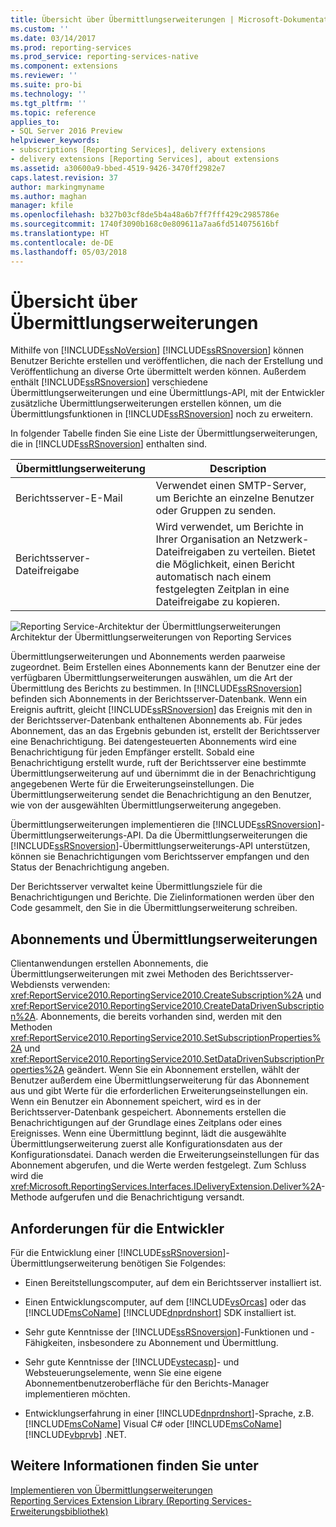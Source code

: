 ```yaml
---
title: Übersicht über Übermittlungserweiterungen | Microsoft-Dokumentation
ms.custom: ''
ms.date: 03/14/2017
ms.prod: reporting-services
ms.prod_service: reporting-services-native
ms.component: extensions
ms.reviewer: ''
ms.suite: pro-bi
ms.technology: ''
ms.tgt_pltfrm: ''
ms.topic: reference
applies_to:
- SQL Server 2016 Preview
helpviewer_keywords:
- subscriptions [Reporting Services], delivery extensions
- delivery extensions [Reporting Services], about extensions
ms.assetid: a30600a9-bbed-4519-9426-3470ff2982e7
caps.latest.revision: 37
author: markingmyname
ms.author: maghan
manager: kfile
ms.openlocfilehash: b327b03cf8de5b4a48a6b7ff7fff429c2985786e
ms.sourcegitcommit: 1740f3090b168c0e809611a7aa6fd514075616bf
ms.translationtype: HT
ms.contentlocale: de-DE
ms.lasthandoff: 05/03/2018
---
```

# <a name="delivery-extensions-overview"></a>Übersicht über Übermittlungserweiterungen
  Mithilfe von [!INCLUDE[ssNoVersion](../../../includes/ssnoversion-md.md)] [!INCLUDE[ssRSnoversion](../../../includes/ssrsnoversion-md.md)] können Benutzer Berichte erstellen und veröffentlichen, die nach der Erstellung und Veröffentlichung an diverse Orte übermittelt werden können. Außerdem enthält [!INCLUDE[ssRSnoversion](../../../includes/ssrsnoversion-md.md)] verschiedene Übermittlungserweiterungen und eine Übermittlungs-API, mit der Entwickler zusätzliche Übermittlungserweiterungen erstellen können, um die Übermittlungsfunktionen in [!INCLUDE[ssRSnoversion](../../../includes/ssrsnoversion-md.md)] noch zu erweitern.  
  
 In folgender Tabelle finden Sie eine Liste der Übermittlungserweiterungen, die in [!INCLUDE[ssRSnoversion](../../../includes/ssrsnoversion-md.md)] enthalten sind.  
  
|Übermittlungserweiterung|Description|  
|------------------------|-----------------|  
|Berichtsserver-E-Mail|Verwendet einen SMTP-Server, um Berichte an einzelne Benutzer oder Gruppen zu senden.|  
|Berichtsserver-Dateifreigabe|Wird verwendet, um Berichte in Ihrer Organisation an Netzwerk-Dateifreigaben zu verteilen. Bietet die Möglichkeit, einen Bericht automatisch nach einem festgelegten Zeitplan in eine Dateifreigabe zu kopieren.|  
  
 ![Reporting Service-Architektur der Übermittlungserweiterungen](../../../reporting-services/extensions/delivery-extension/media/bk-reportservicedelivery.gif "Reporting Services delivery extension architecture")  
Architektur der Übermittlungserweiterungen von Reporting Services  
  
 Übermittlungserweiterungen und Abonnements werden paarweise zugeordnet. Beim Erstellen eines Abonnements kann der Benutzer eine der verfügbaren Übermittlungserweiterungen auswählen, um die Art der Übermittlung des Berichts zu bestimmen. In [!INCLUDE[ssRSnoversion](../../../includes/ssrsnoversion-md.md)] befinden sich Abonnements in der Berichtsserver-Datenbank. Wenn ein Ereignis auftritt, gleicht [!INCLUDE[ssRSnoversion](../../../includes/ssrsnoversion-md.md)] das Ereignis mit den in der Berichtsserver-Datenbank enthaltenen Abonnements ab. Für jedes Abonnement, das an das Ergebnis gebunden ist, erstellt der Berichtsserver eine Benachrichtigung. Bei datengesteuerten Abonnements wird eine Benachrichtigung für jeden Empfänger erstellt. Sobald eine Benachrichtigung erstellt wurde, ruft der Berichtsserver eine bestimmte Übermittlungserweiterung auf und übernimmt die in der Benachrichtigung angegebenen Werte für die Erweiterungseinstellungen. Die Übermittlungserweiterung sendet die Benachrichtigung an den Benutzer, wie von der ausgewählten Übermittlungserweiterung angegeben.  
  
 Übermittlungserweiterungen implementieren die [!INCLUDE[ssRSnoversion](../../../includes/ssrsnoversion-md.md)]-Übermittlungserweiterungs-API. Da die Übermittlungserweiterungen die [!INCLUDE[ssRSnoversion](../../../includes/ssrsnoversion-md.md)]-Übermittlungserweiterungs-API unterstützen, können sie Benachrichtigungen vom Berichtsserver empfangen und den Status der Benachrichtigung angeben.  
  
 Der Berichtsserver verwaltet keine Übermittlungsziele für die Benachrichtigungen und Berichte. Die Zielinformationen werden über den Code gesammelt, den Sie in die Übermittlungserweiterung schreiben.  
  
## <a name="subscriptions-and-delivery-extensions"></a>Abonnements und Übermittlungserweiterungen  
 Clientanwendungen erstellen Abonnements, die Übermittlungserweiterungen mit zwei Methoden des Berichtsserver-Webdiensts verwenden: <xref:ReportService2010.ReportingService2010.CreateSubscription%2A> und <xref:ReportService2010.ReportingService2010.CreateDataDrivenSubscription%2A>. Abonnements, die bereits vorhanden sind, werden mit den Methoden <xref:ReportService2010.ReportingService2010.SetSubscriptionProperties%2A> und <xref:ReportService2010.ReportingService2010.SetDataDrivenSubscriptionProperties%2A> geändert. Wenn Sie ein Abonnement erstellen, wählt der Benutzer außerdem eine Übermittlungserweiterung für das Abonnement aus und gibt Werte für die erforderlichen Erweiterungseinstellungen ein. Wenn ein Benutzer ein Abonnement speichert, wird es in der Berichtsserver-Datenbank gespeichert. Abonnements erstellen die Benachrichtigungen auf der Grundlage eines Zeitplans oder eines Ereignisses. Wenn eine Übermittlung beginnt, lädt die ausgewählte Übermittlungserweiterung zuerst alle Konfigurationsdaten aus der Konfigurationsdatei. Danach werden die Erweiterungseinstellungen für das Abonnement abgerufen, und die Werte werden festgelegt. Zum Schluss wird die <xref:Microsoft.ReportingServices.Interfaces.IDeliveryExtension.Deliver%2A>-Methode aufgerufen und die Benachrichtigung versandt.  
  
## <a name="developer-requirements"></a>Anforderungen für die Entwickler  
 Für die Entwicklung einer [!INCLUDE[ssRSnoversion](../../../includes/ssrsnoversion-md.md)]-Übermittlungserweiterung benötigen Sie Folgendes:  
  
-   Einen Bereitstellungscomputer, auf dem ein Berichtsserver installiert ist.  
  
-   Einen Entwicklungscomputer, auf dem [!INCLUDE[vsOrcas](../../../includes/vsorcas-md.md)] oder das [!INCLUDE[msCoName](../../../includes/msconame-md.md)] [!INCLUDE[dnprdnshort](../../../includes/dnprdnshort-md.md)] SDK installiert ist.  
  
-   Sehr gute Kenntnisse der [!INCLUDE[ssRSnoversion](../../../includes/ssrsnoversion-md.md)]-Funktionen und -Fähigkeiten, insbesondere zu Abonnement und Übermittlung.  
  
-   Sehr gute Kenntnisse der [!INCLUDE[vstecasp](../../../includes/vstecasp-md.md)]- und Websteuerungselemente, wenn Sie eine eigene Abonnementbenutzeroberfläche für den Berichts-Manager implementieren möchten.  
  
-   Entwicklungserfahrung in einer [!INCLUDE[dnprdnshort](../../../includes/dnprdnshort-md.md)]-Sprache, z.B. [!INCLUDE[msCoName](../../../includes/msconame-md.md)] Visual C# oder [!INCLUDE[msCoName](../../../includes/msconame-md.md)] [!INCLUDE[vbprvb](../../../includes/vbprvb-md.md)] .NET.  
  
## <a name="see-also"></a>Weitere Informationen finden Sie unter  
 [Implementieren von Übermittlungserweiterungen](../../../reporting-services/extensions/delivery-extension/implementing-a-delivery-extension.md)   
 [Reporting Services Extension Library (Reporting Services-Erweiterungsbibliothek)](../../../reporting-services/extensions/reporting-services-extension-library.md)  
  
  
